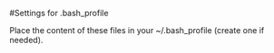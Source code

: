 #Settings for .bash_profile

Place the content of these files in your ~/.bash_profile (create one if needed).